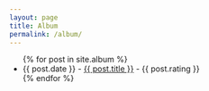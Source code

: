 ```yaml
---
layout: page
title: Album
permalink: /album/
---
```


<ul>
  {% for post in site.album %}
    <li>
      {{ post.date }} - <a href="{{ post.url }}">{{ post.title }}</a> - {{ post.rating }}
    </li>
  {% endfor %}
</ul>
